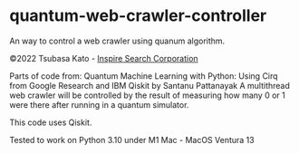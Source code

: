 # quantum-web-crawler-controller
An way to control a web crawler using quanum algorithm.

©︎2022 Tsubasa Kato - [Inspire Search Corporation](https://www.inspiresearch.io/en "Inspire Search Corporation")

Parts of code from: Quantum Machine Learning with Python: Using Cirq from Google Research and IBM Qiskit by Santanu Pattanayak
A multithread web crawler will be controlled by the result of measuring how many 0 or 1 were there after running in a quantum simulator.

This code uses Qiskit.

Tested to work on Python 3.10 under M1 Mac - MacOS Ventura 13

